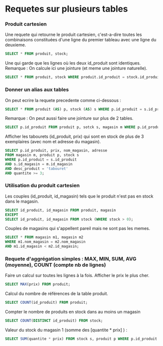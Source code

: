 # Requetes sur plusieurs tables

### Produit cartesien
Une requete qui retourne le produit cartesien, c'est-a-dire toutes les combinaisons constituées d'une ligne du premier tableau avec une ligne du deuxieme.
```sql
SELECT * FROM produit, stock;
```
Une qui garde que les lignes où les deux id\_produit sont identiques.
Remarque : On calcule ici une jointure (et meme une jointure naturelle).
```sql
SELECT * FROM produit, stock WHERE produit.id_produit = stock.id_produit;
```

### Donner un alias aux tables
On peut ecrire la requete precedente comme ci-dessous :
```sql
SELECT * FROM produit (AS) p, stock (AS) s WHERE p.id_produit = s.id_produit;
```
Remarque : On peut aussi faire une jointure sur plus de 2 tables.
```sql
SELECT p.id_produit FROM produit p, sotck s, magasin m WHERE p.id_produit = s.id_produit AND s.id_mag = m.id_mag;
```
Afficher les tabourets (id\_produit, prix) qui sont en stock de plus de 3 exemplaires (avec nom et adresse du magasin).
```sql
SELECT p.id_produit, prix, nom_magasin, adresse
FROM magasin m, produit p, stock s
WHERE p.id_produit = s.id_produit
AND s.id_magasin = m.id_magasin
AND desc_produit = 'tabouret'
AND quantite >= 3;
```

### Utilisation du produit cartesien
Les couples (id_produit, id_magasin) tels que le produit n'est pas en stock dans le magasin.
```sql
SELECT id_produit, id_magasin FROM produit, magasin
EXCEPT 
SELECT id_produit, id_magasin FROM stock (WHERE stock > 0);
```
Couples de magasins qui s'appellent pareil mais ne sont pas les memes.
```sql
SELECT * FROM magasin m1, magasin m2
WHERE m1.nom_magasin = m2.nom_magasin
AND m1.id_magasin < m2.id_magasin;
```

### Requete d'aggrégation simples : MAX, MIN, SUM, AVG (moyenne), COUNT (compte nb de lignes)
Faire un calcul sur toutes les lignes à la fois.
Afficher le prix le plus cher.
```sql
SELECT MAX(prix) FROM produit;
```
Calcul du nombre de références de la table produit.
```sql
SELECT COUNT(id_produit) FROM produit; 
```
Compter le nombre de produits en stock dans au moins un magasin
```sql
SELECT COUNT(DISTINCT id_produit) FROM stock;
```
Valeur du stock du magasin 1 (somme des [quantite * prix] ) :
```sql
SELECT SUM(quantite * prix) FROM stock s, produit p WHERE p.id_produit = s.id_produit AND id_magasin = 1;
```
